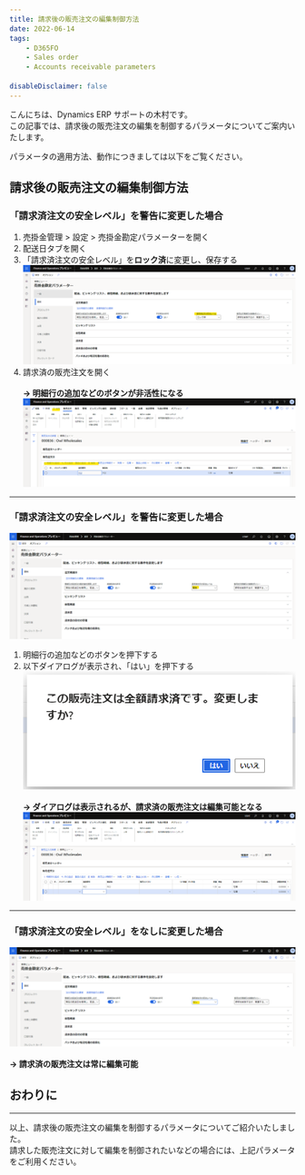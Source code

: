 ```yaml
---
title: 請求後の販売注文の編集制御方法
date: 2022-06-14
tags: 
    - D365FO
    - Sales order
    - Accounts receivable parameters
    
disableDisclaimer: false
---
```


こんにちは、Dynamics ERP サポートの木村です。  
この記事では、請求後の販売注文の編集を制御するパラメータについてご案内いたします。  

<!-- more -->
パラメータの適用方法、動作につきましては以下をご覧ください。  

## 請求後の販売注文の編集制御方法
### 「請求済注文の安全レベル」を**警告**に変更した場合
1. 売掛金管理 > 設定 > 売掛金勘定パラメーターを開く
1. 配送日タブを開く
1. 「請求済注文の安全レベル」を**ロック済**に変更し、保存する
![](./restrict-so-edit/restrict-so-edit_1.png)
1. 請求済の販売注文を開く  </br></br>
**-> 明細行の追加などのボタンが非活性になる**
![](./restrict-so-edit/restrict-so-edit_2.png)
***  

### 「請求済注文の安全レベル」を**警告**に変更した場合
![](./restrict-so-edit/restrict-so-edit_3.png)
1. 明細行の追加などのボタンを押下する
1. 以下ダイアログが表示され、「はい」を押下する  
![](./restrict-so-edit/restrict-so-edit_4.png)  </br></br>
**-> ダイアログは表示されるが、請求済の販売注文は編集可能となる**
![](./restrict-so-edit/restrict-so-edit_5.png)
***  

### 「請求済注文の安全レベル」を**なし**に変更した場合
![](./restrict-so-edit/restrict-so-edit_6.png)</br></br>
**-> 請求済の販売注文は常に編集可能**

## おわりに
---
以上、請求後の販売注文の編集を制御するパラメータについてご紹介いたしました。  
請求した販売注文に対して編集を制御されたいなどの場合には、上記パラメータをご利用ください。
